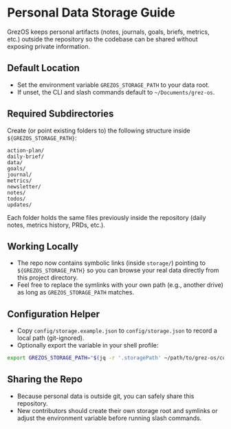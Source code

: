 # Personal Data Storage Guide

GrezOS keeps personal artifacts (notes, journals, goals, briefs, metrics, etc.) outside the repository so the codebase can be shared without exposing private information.

## Default Location
- Set the environment variable `GREZOS_STORAGE_PATH` to your data root.  
- If unset, the CLI and slash commands default to `~/Documents/grez-os`.

## Required Subdirectories
Create (or point existing folders to) the following structure inside `${GREZOS_STORAGE_PATH}`:

```
action-plan/
daily-brief/
data/
goals/
journal/
metrics/
newsletter/
notes/
todos/
updates/
```

Each folder holds the same files previously inside the repository (daily notes, metrics history, PRDs, etc.).

## Working Locally
- The repo now contains symbolic links (inside `storage/`) pointing to `${GREZOS_STORAGE_PATH}` so you can browse your real data directly from this project directory.  
- Feel free to replace the symlinks with your own path (e.g., another drive) as long as `GREZOS_STORAGE_PATH` matches.

## Configuration Helper
- Copy `config/storage.example.json` to `config/storage.json` to record a local path (git-ignored).  
- Optionally export the variable in your shell profile:

```bash
export GREZOS_STORAGE_PATH="$(jq -r '.storagePath' ~/path/to/grez-os/config/storage.json)"
```

## Sharing the Repo
- Because personal data is outside git, you can safely share this repository.  
- New contributors should create their own storage root and symlinks or adjust the environment variable before running slash commands.
